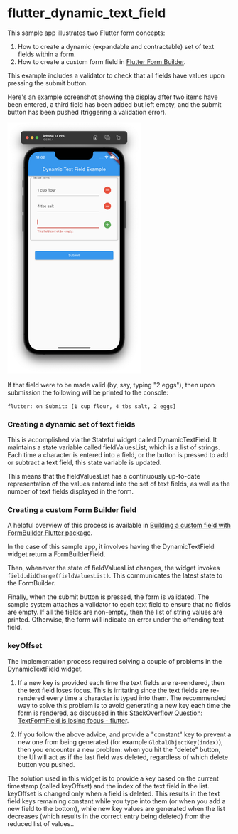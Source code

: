 # flutter_dynamic_text_field

This sample app illustrates two Flutter form concepts:

1. How to create a dynamic (expandable and contractable) set of text fields within a form.
2. How to create a custom form field in [Flutter Form Builder](https://pub.dev/packages/flutter_form_builder).

This example includes a validator to check that all fields have values upon pressing the submit button.

Here's an example screenshot showing the display after two items have been entered, a third field has been added but left empty, and the submit button has been pushed (triggering a validation error).

<img width="300px" src="README.png">

If that field were to be made valid (by, say, typing "2 eggs"), then upon submission the following will be printed to the console:

```
flutter: on Submit: [1 cup flour, 4 tbs salt, 2 eggs]
```

### Creating a dynamic set of text fields

This is accomplished via the Stateful widget called DynamicTextField.  It maintains a state variable called fieldValuesList, which is a list of strings. Each time a character is entered into a field, or the button is pressed to add or subtract a text field, this state variable is updated.

This means that the fieldValuesList has a continuously up-to-date representation of the values entered into the set of text fields, as well as the number of text fields displayed in the form. 

### Creating a custom Form Builder field

A helpful overview of this process is available in [Building a custom field with FormBuilder Flutter package](https://medium.com/@danvickmiller/building-a-custom-flutter-form-builder-field-c67e2b2a27f4).

In the case of this sample app, it involves having the DynamicTextField widget return a FormBuilderField. 

Then, whenever the state of fieldValuesList changes, the widget invokes `field.didChange(fieldValuesList)`. This communicates the latest state to the FormBuilder.

Finally, when the submit button is pressed, the form is validated.  The sample system attaches a validator to each text field to ensure that no fields are empty. If all the fields are non-empty, then the list of string values are printed. Otherwise, the form will indicate an error under the offending text field.

### keyOffset 

The implementation process required solving a couple of problems in the DynamicTextField widget.

1. If a new key is provided each time the text fields are re-rendered, then the text field loses focus.  This is irritating since the text fields are re-rendered every time a character is typed into them. The recommended way to solve this problem is to avoid generating a new key each time the form is rendered, as discussed in this [StackOverflow Question: TextFormField is losing focus - flutter](https://stackoverflow.com/questions/48845568/textformfield-is-losing-focus-flutter).

2. If you follow the above advice, and provide a "constant" key to prevent a new one from being generated (for example `GlobalObjectKey(index)`), then you encounter a new problem: when you hit the "delete" button, the UI will act as if the last field was deleted, regardless of which delete button you pushed. 

The solution used in this widget is to provide a key based on the current timestamp (called keyOffset) and the index of the text field in the list.  keyOffset is changed only when a field is deleted. This results in the text field keys remaining constant while you type into them (or when you add a new field to the bottom), while new key values are generated when the list decreases (which results in the correct entry being deleted) from the reduced list of values..

